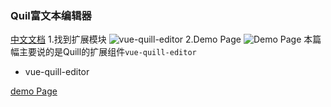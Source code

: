 
### Quil富文本编辑器

[中文文档](http://doc.quilljs.cn/)
1.找到扩展模块
![vue-quill-editor]()
2.Demo Page
![Demo Page]()
本篇幅主要说的是Quill的扩展组件`vue-quill-editor`
* vue-quill-editor


[demo Page](https://github.surmon.me/vue-quill-editor/)
